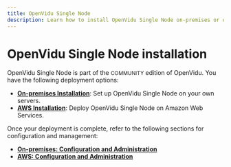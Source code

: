 ```yaml
---
title: OpenVidu Single Node
description: Learn how to install OpenVidu Single Node on-premises or on AWS, with configuration and management guides for each deployment option.
---
```


# OpenVidu Single Node installation

OpenVidu Single Node is part of the <span style="font-size: 12px;" class="openvidu-tag openvidu-community-tag">COMMUNITY</span> edition of OpenVidu. You have the following deployment options:

- [**On-premises Installation**](./on-premises/install.md): Set up OpenVidu Single Node on your own servers.
- [**AWS Installation**](./aws/install.md): Deploy OpenVidu Single Node on Amazon Web Services.

Once your deployment is complete, refer to the following sections for configuration and management:

- [**On-premises: Configuration and Administration**](./on-premises/admin.md)
- [**AWS: Configuration and Administration**](./aws/admin.md)
